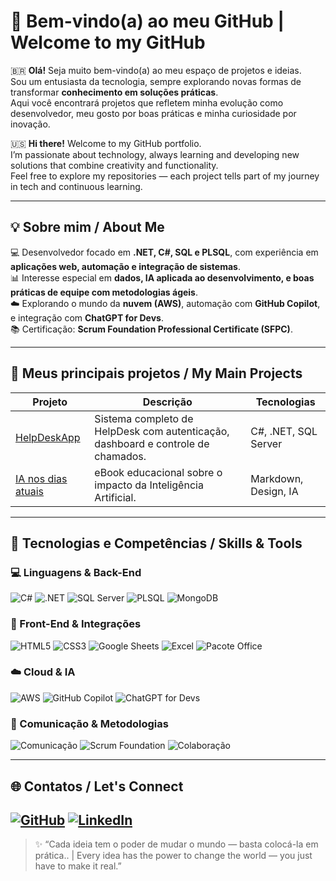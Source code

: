 # 👋 Bem-vindo(a) ao meu GitHub | Welcome to my GitHub

🇧🇷 **Olá!** Seja muito bem-vindo(a) ao meu espaço de projetos e ideias.  
Sou um entusiasta da tecnologia, sempre explorando novas formas de transformar **conhecimento em soluções práticas**.  
Aqui você encontrará projetos que refletem minha evolução como desenvolvedor, meu gosto por boas práticas e minha curiosidade por inovação.

🇺🇸 **Hi there!** Welcome to my GitHub portfolio.  
I’m passionate about technology, always learning and developing new solutions that combine creativity and functionality.  
Feel free to explore my repositories — each project tells part of my journey in tech and continuous learning.

---

## 💡 Sobre mim / About Me

💻 Desenvolvedor focado em **.NET, C#, SQL e PLSQL**, com experiência em **aplicações web, automação e integração de sistemas**.  
📊 Interesse especial em **dados, IA aplicada ao desenvolvimento, e boas práticas de equipe com metodologias ágeis**.  
☁️ Explorando o mundo da **nuvem (AWS)**, automação com **GitHub Copilot**, e integração com **ChatGPT for Devs**.  
📚 Certificação: **Scrum Foundation Professional Certificate (SFPC)**.  

---

## 🧩 Meus principais projetos / My Main Projects

| Projeto | Descrição | Tecnologias |
|----------|------------|--------------|
| [HelpDeskApp](https://github.com/SEU_USUARIO/HelpDeskApp) | Sistema completo de HelpDesk com autenticação, dashboard e controle de chamados. | C#, .NET, SQL Server |
| [IA nos dias atuais](https://github.com/SEU_USUARIO/IA-eBook) | eBook educacional sobre o impacto da Inteligência Artificial. | Markdown, Design, IA |

---

## 🧠 Tecnologias e Competências / Skills & Tools

### 💻 Linguagens & Back-End
![C#](https://img.shields.io/badge/C%23-239120?style=for-the-badge&logo=c-sharp&logoColor=white)
![.NET](https://img.shields.io/badge/.NET-512BD4?style=for-the-badge&logo=dotnet&logoColor=white)
![SQL Server](https://img.shields.io/badge/SQL%20Server-CC2927?style=for-the-badge&logo=microsoft-sql-server&logoColor=white)
![PLSQL](https://img.shields.io/badge/PLSQL-F80000?style=for-the-badge&logo=oracle&logoColor=white)
![MongoDB](https://img.shields.io/badge/MongoDB-47A248?style=for-the-badge&logo=mongodb&logoColor=white)

### 🧩 Front-End & Integrações
![HTML5](https://img.shields.io/badge/HTML5-E34F26?style=for-the-badge&logo=html5&logoColor=white)
![CSS3](https://img.shields.io/badge/CSS3-1572B6?style=for-the-badge&logo=css3&logoColor=white)
![Google Sheets](https://img.shields.io/badge/Google%20Sheets-34A853?style=for-the-badge&logo=googlesheets&logoColor=white)
![Excel](https://img.shields.io/badge/Microsoft%20Excel-217346?style=for-the-badge&logo=microsoftexcel&logoColor=white)
![Pacote Office](https://img.shields.io/badge/Microsoft%20Office-D83B01?style=for-the-badge&logo=microsoftoffice&logoColor=white)

### ☁️ Cloud & IA
![AWS](https://img.shields.io/badge/AWS-232F3E?style=for-the-badge&logo=amazonaws&logoColor=white)
![GitHub Copilot](https://img.shields.io/badge/GitHub%20Copilot-000000?style=for-the-badge&logo=githubcopilot&logoColor=white)
![ChatGPT for Devs](https://img.shields.io/badge/ChatGPT%20for%20Devs-74AA9C?style=for-the-badge&logo=openai&logoColor=white)

### 👥 Comunicação & Metodologias
![Comunicação](https://img.shields.io/badge/Comunicação-0078D4?style=for-the-badge&logo=webauthn&logoColor=white)
![Scrum Foundation](https://img.shields.io/badge/Scrum%20Foundation-FF6F00?style=for-the-badge&logo=scrumalliance&logoColor=white)
![Colaboração](https://img.shields.io/badge/Colaboração-0078D4?style=for-the-badge&logo=teamviewer&logoColor=white)

---

## 🌐 Contatos / Let's Connect

[![GitHub](https://img.shields.io/badge/GitHub-181717?style=for-the-badge&logo=github)](https://github.com/kauan-bit)
[![LinkedIn](https://img.shields.io/badge/LinkedIn-0A66C2?style=for-the-badge&logo=linkedin&logoColor=white)](https://linkedin.com/in/https://www.linkedin.com/in/kauan-luiz-silva)
---

> ✨ “Cada ideia tem o poder de mudar o mundo — basta colocá-la em prática.. | Every idea has the power to change the world — you just have to make it real.”
